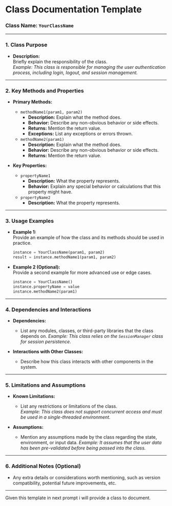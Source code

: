 # **Class Documentation Template**

### **Class Name:** `YourClassName`

---

### **1. Class Purpose**
- **Description:**  
  Briefly explain the responsibility of the class.  
  _Example: This class is responsible for managing the user authentication process, including login, logout, and session management._

---

### **2. Key Methods and Properties**
- **Primary Methods:**  
  - `methodName1(param1, param2)`  
    - **Description:** Explain what the method does.
    - **Behavior:** Describe any non-obvious behavior or side effects.
    - **Returns:** Mention the return value.
    - **Exceptions:** List any exceptions or errors thrown.
  - `methodName2(param1)`  
    - **Description:** Explain what the method does.
    - **Behavior:** Describe any non-obvious behavior or side effects.
    - **Returns:** Mention the return value.

- **Key Properties:**  
  - `propertyName1`  
    - **Description:** What the property represents.
    - **Behavior:** Explain any special behavior or calculations that this property might have.  
  - `propertyName2`  
    - **Description:** What the property represents.  

---

### **3. Usage Examples**
- **Example 1:**  
  Provide an example of how the class and its methods should be used in practice.

  ```python
  instance = YourClassName(param1, param2)
  result = instance.methodName1(param1, param2)
  ```

- **Example 2 (Optional):**  
  Provide a second example for more advanced use or edge cases.

  ```python
  instance = YourClassName()
  instance.propertyName = value
  instance.methodName2(param1)
  ```

---

### **4. Dependencies and Interactions**
- **Dependencies:**  
  - List any modules, classes, or third-party libraries that the class depends on.
    _Example: This class relies on the `SessionManager` class for session persistence._
  
- **Interactions with Other Classes:**  
  - Describe how this class interacts with other components in the system.

---

### **5. Limitations and Assumptions**
- **Known Limitations:**  
  - List any restrictions or limitations of the class.  
    _Example: This class does not support concurrent access and must be used in a single-threaded environment._

- **Assumptions:**  
  - Mention any assumptions made by the class regarding the state, environment, or input data.
    _Example: It assumes that the user data has been pre-validated before being passed into the class._

---

### **6. Additional Notes (Optional)**
- Any extra details or considerations worth mentioning, such as version compatibility, potential future improvements, etc.

---
Given this template in next prompt i will provide a class to document.
